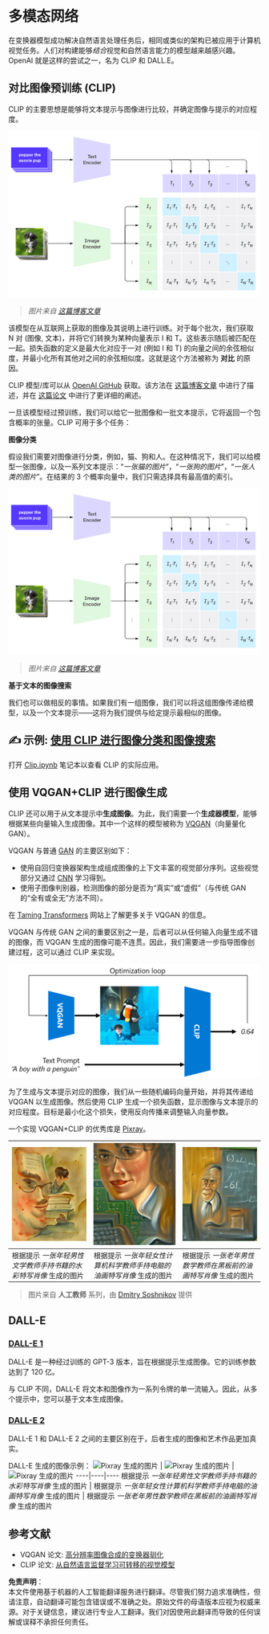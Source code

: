 # 多模态网络

在变换器模型成功解决自然语言处理任务后，相同或类似的架构已被应用于计算机视觉任务。人们对构建能够*结合*视觉和自然语言能力的模型越来越感兴趣。OpenAI 就是这样的尝试之一，名为 CLIP 和 DALL.E。

## 对比图像预训练 (CLIP)

CLIP 的主要思想是能够将文本提示与图像进行比较，并确定图像与提示的对应程度。

![CLIP 架构](../../../../../translated_images/clip-arch.b3dbf20b4e8ed8be1c38e2bc6100fd3cc257c33cda4692b301be91f791b13ea7.zh.png)

> *图片来自 [这篇博客文章](https://openai.com/blog/clip/)*

该模型在从互联网上获取的图像及其说明上进行训练。对于每个批次，我们获取 N 对 (图像, 文本)，并将它们转换为某种向量表示 I 和 T。这些表示随后被匹配在一起。损失函数的定义是最大化对应于一对 (例如 I 和 T) 的向量之间的余弦相似度，并最小化所有其他对之间的余弦相似度。这就是这个方法被称为 **对比** 的原因。

CLIP 模型/库可以从 [OpenAI GitHub](https://github.com/openai/CLIP) 获取。该方法在 [这篇博客文章](https://openai.com/blog/clip/) 中进行了描述，并在 [这篇论文](https://arxiv.org/pdf/2103.00020.pdf) 中进行了更详细的阐述。

一旦该模型经过预训练，我们可以给它一批图像和一批文本提示，它将返回一个包含概率的张量。CLIP 可用于多个任务：

**图像分类**

假设我们需要对图像进行分类，例如，猫、狗和人。在这种情况下，我们可以给模型一张图像，以及一系列文本提示：“*一张猫的图片*”，“*一张狗的图片*”，“*一张人类的图片*”。在结果的 3 个概率向量中，我们只需选择具有最高值的索引。

![CLIP 用于图像分类](../../../../../translated_images/clip-class.3af42ef0b2b19369a633df5f20ddf4f5a01d6c8ffa181e9d3a0572c19f919f72.zh.png)

> *图片来自 [这篇博客文章](https://openai.com/blog/clip/)*

**基于文本的图像搜索**

我们也可以做相反的事情。如果我们有一组图像，我们可以将这组图像传递给模型，以及一个文本提示——这将为我们提供与给定提示最相似的图像。

## ✍️ 示例: [使用 CLIP 进行图像分类和图像搜索](../../../../../lessons/X-Extras/X1-MultiModal/Clip.ipynb)

打开 [Clip.ipynb](../../../../../lessons/X-Extras/X1-MultiModal/Clip.ipynb) 笔记本以查看 CLIP 的实际应用。

## 使用 VQGAN+CLIP 进行图像生成

CLIP 还可以用于从文本提示中**生成图像**。为此，我们需要一个**生成器模型**，能够根据某些向量输入生成图像。其中一个这样的模型被称为 [VQGAN](https://compvis.github.io/taming-transformers/)（向量量化 GAN）。

VQGAN 与普通 [GAN](../../4-ComputerVision/10-GANs/README.md) 的主要区别如下：
* 使用自回归变换器架构生成组成图像的上下文丰富的视觉部分序列。这些视觉部分又通过 [CNN](../../4-ComputerVision/07-ConvNets/README.md) 学习得到。
* 使用子图像判别器，检测图像的部分是否为“真实”或“虚假”（与传统 GAN 的“全有或全无”方法不同）。

在 [Taming Transformers](https://compvis.github.io/taming-transformers/) 网站上了解更多关于 VQGAN 的信息。

VQGAN 与传统 GAN 之间的重要区别之一是，后者可以从任何输入向量生成不错的图像，而 VQGAN 生成的图像可能不连贯。因此，我们需要进一步指导图像创建过程，这可以通过 CLIP 来实现。

![VQGAN+CLIP 架构](../../../../../translated_images/vqgan.5027fe05051dfa3101950cfa930303f66e6478b9bd273e83766731796e462d9b.zh.png)

为了生成与文本提示对应的图像，我们从一些随机编码向量开始，并将其传递给 VQGAN 以生成图像。然后使用 CLIP 生成一个损失函数，显示图像与文本提示的对应程度。目标是最小化这个损失，使用反向传播来调整输入向量参数。

一个实现 VQGAN+CLIP 的优秀库是 [Pixray](http://github.com/pixray/pixray)。

![Pixray 生成的图片](../../../../../translated_images/a_closeup_watercolor_portrait_of_young_male_teacher_of_literature_with_a_book.2384968e9db8a0d09dc96de938b9f95bde8a7e1c721f48f286a7795bf16d56c7.zh.png) |  ![Pixray 生成的图片](../../../../../translated_images/a_closeup_oil_portrait_of_young_female_teacher_of_computer_science_with_a_computer.e0b6495f210a439077e1c32cc8afdf714e634fe24dc78dc5aa45fd2f560b0ed5.zh.png) | ![Pixray 生成的图片](../../../../../translated_images/a_closeup_oil_portrait_of_old_male_teacher_of_math.5362e67aa7fc2683b9d36a613b364deb7454760cd39205623fc1e3938fa133c0.zh.png)
----|----|----
根据提示 *一张年轻男性文学教师手持书籍的水彩特写肖像* 生成的图片 | 根据提示 *一张年轻女性计算机科学教师手持电脑的油画特写肖像* 生成的图片 | 根据提示 *一张老年男性数学教师在黑板前的油画特写肖像* 生成的图片

> 图片来自 **人工教师** 系列，由 [Dmitry Soshnikov](http://soshnikov.com) 提供

## DALL-E
### [DALL-E 1](https://openai.com/research/dall-e)
DALL-E 是一种经过训练的 GPT-3 版本，旨在根据提示生成图像。它的训练参数达到了 120 亿。

与 CLIP 不同，DALL-E 将文本和图像作为一系列令牌的单一流输入。因此，从多个提示中，您可以基于文本生成图像。

### [DALL-E 2](https://openai.com/dall-e-2)
DALL-E 1 和 DALL-E 2 之间的主要区别在于，后者生成的图像和艺术作品更加真实。

DALL-E 生成的图像示例：
![Pixray 生成的图片](../../../../../translated_images/DALL·E%202023-06-20%2015.56.56%20-%20a%20closeup%20watercolor%20portrait%20of%20young%20male%20teacher%20of%20literature%20with%20a%20book.6c235e8271d9ed10ce985d86aeb241a58518958647973af136912116b9518fce.zh.png) |  ![Pixray 生成的图片](../../../../../translated_images/DALL·E%202023-06-20%2015.57.43%20-%20a%20closeup%20oil%20portrait%20of%20young%20female%20teacher%20of%20computer%20science%20with%20a%20computer.f21dc4166340b6c8b4d1cb57efd1e22127407f9b28c9ac7afe11344065369e64.zh.png) | ![Pixray 生成的图片](../../../../../translated_images/DALL·E%202023-06-20%2015.58.42%20-%20%20a%20closeup%20oil%20portrait%20of%20old%20male%20teacher%20of%20mathematics%20in%20front%20of%20blackboard.d331c2dfbdc3f7c46aa65c0809066f5e7ed4b49609cd259852e760df21051e4a.zh.png)
----|----|----
根据提示 *一张年轻男性文学教师手持书籍的水彩特写肖像* 生成的图片 | 根据提示 *一张年轻女性计算机科学教师手持电脑的油画特写肖像* 生成的图片 | 根据提示 *一张老年男性数学教师在黑板前的油画特写肖像* 生成的图片

## 参考文献

* VQGAN 论文: [高分辨率图像合成的变换器驯化](https://compvis.github.io/taming-transformers/paper/paper.pdf)
* CLIP 论文: [从自然语言监督学习可转移的视觉模型](https://arxiv.org/pdf/2103.00020.pdf)

**免责声明**：  
本文件使用基于机器的人工智能翻译服务进行翻译。尽管我们努力追求准确性，但请注意，自动翻译可能包含错误或不准确之处。原始文件的母语版本应视为权威来源。对于关键信息，建议进行专业人工翻译。我们对因使用此翻译而导致的任何误解或误释不承担任何责任。